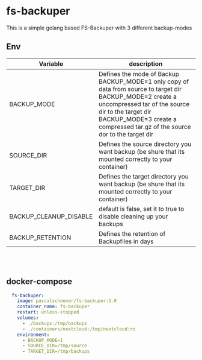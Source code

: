 # fs-backuper

This is a simple golang based FS-Backuper with 3 different backup-modes

## Env

|Variable|description|
|---|---|
|BACKUP_MODE| Defines the mode of Backup <br>BACKUP_MODE=1 only copy of data from source to target dir <br>BACKUP_MODE=2 create a uncompressed tar of the source dir to the target dir<br>BACKUP_MODE=3 create a compressed tar.gz of the source dor to the target dir|
|SOURCE_DIR| Defines the source directory you want backup (be shure that its mounted correctly to your container)|
|TARGET_DIR| Defines the target directory you want backup (be shure that its mounted correctly to your container)|
|BACKUP_CLEANUP_DISABLE | default is false, set it to true to disable cleaning up your backups|
|BACKUP_RETENTION| Defines the retention of Backupfiles in days|


<br>
<br>

## docker-compose
``` yaml
  fs-backuper:
    image: pascalschoener/fs-backuper:1.0
    container_name: fs-backuper
    restart: unless-stopped
    volumes:
      - ./backups:/tmp/backups
      - ./containers/nextcloud:/tmp/nextcloud:ro
    environment:
      - BACKUP_MODE=1
      - SOURCE_DIR=/tmp/source
      - TARGET_DIR=/tmp/backups
```